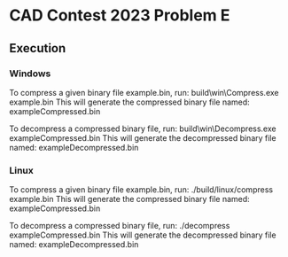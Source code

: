 # CAD Contest 2023 Problem E

## Execution

### Windows

To compress a given binary file example.bin, run: build\win\Compress.exe example.bin
This will generate the compressed binary file named: exampleCompressed.bin

To decompress a compressed binary file, run: build\win\Decompress.exe exampleCompressed.bin
This will generate the decompressed binary file named: exampleDecompressed.bin

### Linux

To compress a given binary file example.bin, run: ./build/linux/compress example.bin
This will generate the compressed binary file named: exampleCompressed.bin

To decompress a compressed binary file, run: ./decompress exampleCompressed.bin
This will generate the decompressed binary file named: exampleDecompressed.bin
